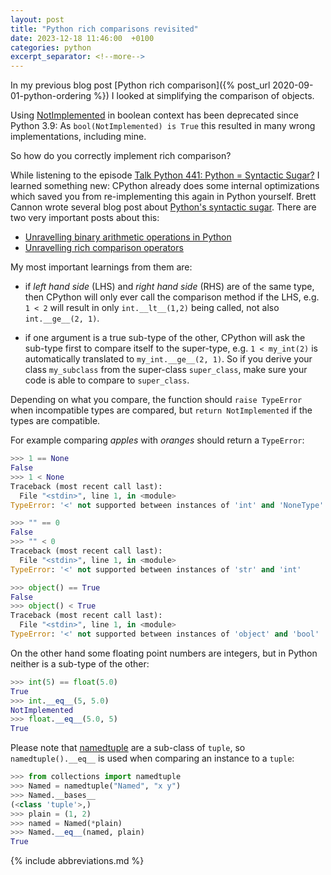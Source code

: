 ```yaml
---
layout: post
title: "Python rich comparisons revisited"
date: 2023-12-18 11:46:00  +0100
categories: python
excerpt_separator: <!--more-->
---
```


In my previous blog post [Python rich comparison]({% post_url 2020-09-01-python-ordering %}) I looked at simplifying the comparison of objects.

Using [NotImplemented](https://docs.python.org/3/whatsnew/3.9.html#deprecated) in boolean context has been deprecated since Python 3.9:
As `bool(NotImplemented) is True` this resulted in many wrong implementations, including mine.

So how do you correctly implement rich comparison?

<!--more-->

While listening to the episode [Talk Python 441: Python = Syntactic Sugar?](https://talkpython.fm/episodes/show/441/python-syntactic-sugar) I learned something new:
CPython already does some internal optimizations which saved you from re-implementing this again in Python yourself.
Brett Cannon wrote several blog post about [Python's syntactic sugar](https://snarky.ca/tag/syntactic-sugar/).
There are two very important posts about this:
- [Unravelling binary arithmetic operations in Python](https://snarky.ca/unravelling-binary-arithmetic-operations-in-python/)
- [Unravelling rich comparison operators](https://snarky.ca/unravelling-rich-comparison-operators/)

My most important learnings from them are:

- if *left hand side* (LHS) and *right hand side* (RHS) are of the same type, then CPython will only ever call the comparison method if the LHS, e.g. `1 < 2` will result in only `int.__lt__(1,2)` being called, not also `int.__ge__(2, 1)`.

- if one argument is a true sub-type of the other, CPython will ask the sub-type first to compare itself to the super-type, e.g. `1 < my_int(2)` is automatically translated to `my_int.__ge__(2, 1)`.
  So if you derive your class `my_subclass` from the super-class `super_class`, make sure your code is able to compare to `super_class`.

Depending on what you compare, the function should `raise TypeError` when incompatible types are compared, but `return NotImplemented` if the types are compatible.

For example comparing *apples* with *oranges* should return a `TypeError`:

```python
>>> 1 == None
False
>>> 1 < None
Traceback (most recent call last):
  File "<stdin>", line 1, in <module>
TypeError: '<' not supported between instances of 'int' and 'NoneType'

>>> "" == 0
False
>>> "" < 0
Traceback (most recent call last):
  File "<stdin>", line 1, in <module>
TypeError: '<' not supported between instances of 'str' and 'int'

>>> object() == True
False
>>> object() < True
Traceback (most recent call last):
  File "<stdin>", line 1, in <module>
TypeError: '<' not supported between instances of 'object' and 'bool'
```

On the other hand some floating point numbers are integers, but in Python neither is a sub-type of the other:

```python
>>> int(5) == float(5.0)
True
>>> int.__eq__(5, 5.0)
NotImplemented
>>> float.__eq__(5.0, 5)
True
```

Please note that [namedtuple](https://docs.python.org/3/library/collections.html#collections.namedtuple) are a sub-class of `tuple`, so `namedtuple().__eq__` is used when comparing an instance to a `tuple`:

```python
>>> from collections import namedtuple
>>> Named = namedtuple("Named", "x y")
>>> Named.__bases__
(<class 'tuple'>,)
>>> plain = (1, 2)
>>> named = Named(*plain)
>>> Named.__eq__(named, plain)
True
```

{% include abbreviations.md %}
